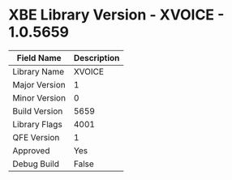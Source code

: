 # XBE Library Version - XVOICE - 1.0.5659

| Field Name | Description |
|---|---|
| Library Name | XVOICE |
| Major Version | 1 |
| Minor Version | 0 |
| Build Version | 5659 |
| Library Flags | 4001 |
| QFE Version | 1 |
| Approved | Yes |
| Debug Build | False |
